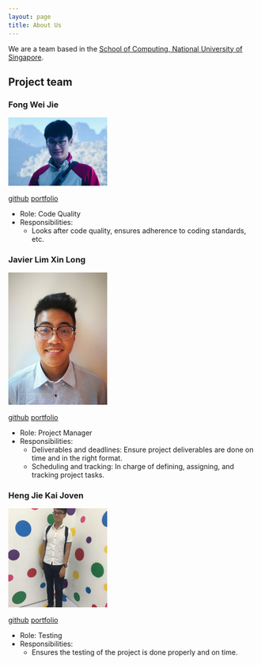 ```yaml
---
layout: page
title: About Us
---
```


We are a team based in the [School of Computing, National University of Singapore](http://www.comp.nus.edu.sg).

## Project team

### Fong Wei Jie

<img src="images/weijie96.png" width="200px">

[github](https://github.com/WeiJie96)
[portfolio](team/weijie96.md)

* Role: Code Quality
* Responsibilities: 
    * Looks after code quality, ensures adherence to coding standards, etc.

### Javier Lim Xin Long

<img src="images/ijavierja.png" width="200px">

[github](https://github.com/ijavierja)
[portfolio](team/johndoe.md)

* Role: Project Manager
* Responsibilities:
    * Deliverables and deadlines: Ensure project deliverables are done on time and in the right format. 
    * Scheduling and tracking: In charge of defining, assigning, and tracking project tasks.


### Heng Jie Kai Joven

<img src="images/joven-heng.png" width="200px">

[github](http://github.com/Joven-Heng)
[portfolio](team/joven.md)

* Role: Testing
* Responsibilities: 
    * Ensures the testing of the project is done properly and on time.

